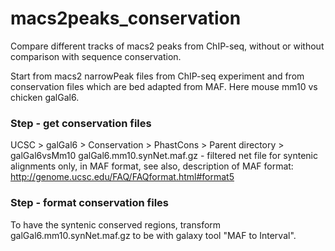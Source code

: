 # macs2peaks_conservation

Compare different tracks of macs2 peaks from ChIP-seq, without or without comparison with sequence conservation.


Start from macs2 narrowPeak files from ChIP-seq experiment and from conservation files which are bed adapted from MAF.
Here mouse mm10 vs chicken galGal6.

### Step - get conservation files

UCSC > galGal6 > Conservation > PhastCons > Parent directory > galGal6vsMm10
galGal6.mm10.synNet.maf.gz - filtered net file for syntenic alignments
               only, in MAF format, see also, description of MAF format:
               http://genome.ucsc.edu/FAQ/FAQformat.html#format5
 
### Step - format conservation files

To have the syntenic conserved regions, transform galGal6.mm10.synNet.maf.gz to be with galaxy tool "MAF to Interval".

